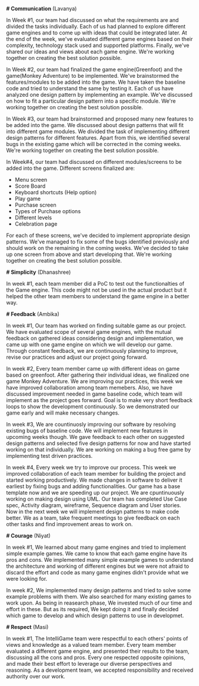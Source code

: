 **# Communication**
(Lavanya)

In Week #1, our team had discussed on what the requirements are and divided the tasks individually. Each of us had planned to explore different game engines and to come up with ideas that could be integrated later. At the end of the week, we've evaluated different game engines based on their complexity, technology stack used and supported platforms. Finally, we've shared our ideas and views about each game engine. We're working together on creating the best solution possible.

In Week #2, our team had finalized the game engine(Greenfoot) and the game(Monkey Adventure) to be implemented. We've brainstormed the features/modules to be added into the game. We have taken the baseline code and tried to understand the same by testing it. Each of us have analyzed one design pattern by implementing an example. We've discussed on how to fit a particular design pattern into a specific module. We're working together on creating the best solution possible.

In Week #3, our team had brainstormed and proposed many new features to be added into the game. We discussed about design patterns that will fit into different game modules. We divided the task of implementing different design patterns for different features. Apart from this, we identified several bugs in the existing game which will be corrected in the coming weeks. We're working together on creating the best solution possible.

In Week#4, our team had discussed on different modules/screens to be added into the game. Different screens finalized are:
* Menu screen
* Score Board
* Keyboard shortcuts (Help option)
* Play game
* Purchase screen
* Types of Purchase options
* Different levels
* Celebration page

For each of these screens, we've decided to implement appropriate design patterns. We've managed to fix some of the bugs identified previously and should work on the remaining in the coming weeks. We've decided to take up one screen from above and start developing that. We're working together on creating the best solution possible.

**# Simplicity**
(Dhanashree)

In week #1, each team member did a PoC to test out the functionalties of the Game engine. This code might not be used in the actual product but it helped the other team members to understand the game engine in a better way.

**# Feedback** 
(Ambika)

In week #1, Our team has worked on finding suitable game as our project. We have evaluated scope of several game engines, with the mutual feedback on gathered ideas considering design and implementation, we came up with one game engine on which we will develop our game. Through constant feedback, we are continuously planning to improve, revise our practices and adjust our project going forward.

In week #2, Every team member came up with different ideas on game based on greenfoot. After gathering their individual ideas, we finalized one game Monkey Adventure. We are improving our practices, this week we have improved collaboration among team memebers. Also, we have discussed improvement needed in game baseline code, which team will implement as the project goes forward. 
Goal is to make very short feedback loops to show the development continuously. So we demonstrated our game early and will make necessary changes.

In week #3, We are countinuosly improving our software by resolving existing bugs of baseline code. We will implement new features in upcoming weeks though. We gave feedback to each other on suggested design patterns and selected five design patterns for now and have started working on that individually. We are working on making a bug free game by implementing test driven practices.

In week #4, Every week we try to improve our process. This week we improved collaboration of each team member for building the project and started working productively. We made changes in software to deliver it earliest by fixing bugs and adding functionalities. Our game has a base template now and we are speeding up our project. We are cpuntinuously working on making design using UML. Our team has completed Use Case spec, Activity diagram, wireframe, Sequence diagram and User stories. Now in the next week we will implement design patterns to make code better.
We as a team, take frequent meetings to give feedback on each other tasks and find improvement areas to work on.

**# Courage**
(Niyat)

In week #1, We learned about many game engines and tried to implement simple example games. We came to know that each game engine have its pros and cons. We implemented many simple example games to understand the architecture and working of different engines but we were not afraid to discard the effort and code as many game engines didn't provide what we were looking for. 

In week #2, We implemented many design patterns and tried to solve some example problems with them. We also searched for many existing games to work upon. As being in reasearch phase, We invested much of our time and effort in these. But as its required, We kept doing it and finally decided which game to develop and which design patterns to use in developmet.
 
**# Respect**
(Masi)

In week #1, The IntelliGame team were respectful to each others' points of views and knowledge as a valued team member. Every team member evaluated a different game engine, and presented their results to the team, discussing all the cons and pros. Every one respected opposite opinions, and made their best effort to leverage our diverse perspectives and reasoning.  As a development team, we accepted responsibility and received authority over our work.
